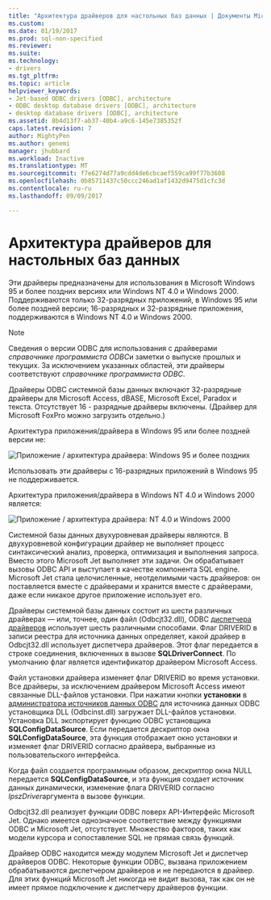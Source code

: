```yaml
---
title: "Архитектура драйверов для настольных баз данных | Документы Microsoft"
ms.custom: 
ms.date: 01/19/2017
ms.prod: sql-non-specified
ms.reviewer: 
ms.suite: 
ms.technology:
- drivers
ms.tgt_pltfrm: 
ms.topic: article
helpviewer_keywords:
- Jet-based ODBC drivers [ODBC], architecture
- ODBC desktop database drivers [ODBC], architecture
- desktop database drivers [ODBC], architecture
ms.assetid: 8b4d13f7-ab37-40b4-a9c6-145e7385352f
caps.latest.revision: 7
author: MightyPen
ms.author: genemi
manager: jhubbard
ms.workload: Inactive
ms.translationtype: MT
ms.sourcegitcommit: f7e6274d77a9cdd4de6cbcaef559ca99f77b3608
ms.openlocfilehash: 0b85711437c50ccc246ad1af1432d9475d1cfc3d
ms.contentlocale: ru-ru
ms.lasthandoff: 09/09/2017

---
```

# <a name="desktop-database-drivers-architecture"></a>Архитектура драйверов для настольных баз данных
Эти драйверы предназначены для использования в Microsoft Windows 95 и более поздних версиях или Windows NT 4.0 и Windows 2000. Поддерживаются только 32-разрядных приложений, в Windows 95 или более поздней версии; 16-разрядных и 32-разрядные приложения, поддерживаются в Windows NT 4.0 и Windows 2000.  
  
> [!NOTE]  
>  Сведения о версии ODBC для использования с драйверами *справочнике программиста ODBC*и заметки о выпуске прошлых и текущих. За исключением указанных областей, эти драйверы соответствуют *справочнике программиста ODBC*.  
  
 Драйверы ODBC системной базы данных включают 32-разрядные драйверы для Microsoft Access, dBASE, Microsoft Excel, Paradox и текста. Отсутствует 16 - разрядные драйверы включены. (Драйвер для Microsoft FoxPro можно загрузить отдельно.)  
  
 Архитектура приложения/драйвера в Windows 95 или более поздней версии не:  
  
 ![Приложение &#47; архитектура драйвера: Windows 95 и более поздних](../../odbc/microsoft/media/odbcjetarch1.gif "ODBCJetArch1")  
  
 Использовать эти драйверы с 16-разрядных приложений в Windows 95 не поддерживается.  
  
 Архитектура приложения/драйвера в Windows NT 4.0 и Windows 2000 является:  
  
 ![Приложение &#47; архитектура драйвера: NT 4.0 и Windows 2000](../../odbc/microsoft/media/odbcjetarch2.gif "ODBCJetArch2")  
  
 Системной базы данных двухуровневая драйверы являются. В двухуровневой конфигурации драйвер не выполняет процесс синтаксический анализ, проверка, оптимизация и выполнения запроса. Вместо этого Microsoft Jet выполняет эти задачи. Он обрабатывает вызовы ODBC API и выступает в качестве компонента SQL engine. Microsoft Jet стала целочисленные, неотделимыми часть драйверов: он поставляется вместе с драйверами и хранится вместе с драйверами, даже если никакое другое приложение использует его.  
  
 Драйверы системной базы данных состоит из шести различных драйверах — или, точнее, один файл (Odbcjt32.dll), ODBC [диспетчера драйверов](../../odbc/reference/the-driver-manager.md) использует шесть различными способами. Флаг DRIVERID в записи реестра для источника данных определяет, какой драйвер в Odbcjt32.dll использует диспетчера драйверов. Этот флаг передается в строке соединения, включенных в вызове **SQLDriverConnect**. По умолчанию флаг является идентификатор драйвером Microsoft Access.  
  
 Файл установки драйвера изменяет флаг DRIVERID во время установки. Все драйверы, за исключением драйвером Microsoft Access имеют связанные DLL-файлов установки. При нажатии кнопки **установки** в [администратора источников данных ODBC](../../odbc/admin/odbc-data-source-administrator.md) для источника данных ODBC установщика DLL (Odbcinst.dll) загружает DLL-файлов установки. Установка DLL экспортирует функцию ODBC установщика **SQLConfigDataSource**. Если передается дескриптор окна **SQLConfigDataSource**, эта функция отображает окно установки и изменяет флаг DRIVERID согласно драйвера, выбранные из пользовательского интерфейса.  
  
 Когда файл создается программным образом, дескриптор окна NULL передается **SQLConfigDataSource**, и эта функция создает источник данных динамически, изменение флага DRIVERID согласно *lpszDriver*аргумента в вызове функции.  
  
 Odbcjt32.dll реализует функции ODBC поверх API-Интерфейс Microsoft Jet. Однако имеется однозначное соответствие между функциями ODBC и Microsoft Jet, отсутствует. Множество факторов, таких как модели курсора и сопоставление SQL не прямая связь функций.  
  
 Драйвер ODBC находится между модулем Microsoft Jet и диспетчер драйверов ODBC. Некоторые функции ODBC, вызвана приложением обрабатываются диспетчером драйверов и не передаются в драйвер. Для этих функций Microsoft Jet никогда не видит вызова, так как он не имеет прямое подключение к диспетчеру драйверов функции.

